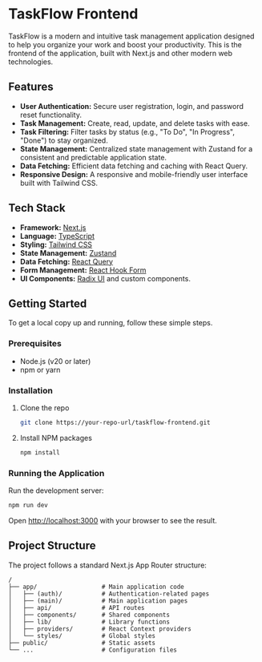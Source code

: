 # TaskFlow Frontend

TaskFlow is a modern and intuitive task management application designed to help you organize your work and boost your productivity. This is the frontend of the application, built with Next.js and other modern web technologies.

## Features

*   **User Authentication:** Secure user registration, login, and password reset functionality.
*   **Task Management:** Create, read, update, and delete tasks with ease.
*   **Task Filtering:** Filter tasks by status (e.g., "To Do", "In Progress", "Done") to stay organized.
*   **State Management:** Centralized state management with Zustand for a consistent and predictable application state.
*   **Data Fetching:** Efficient data fetching and caching with React Query.
*   **Responsive Design:** A responsive and mobile-friendly user interface built with Tailwind CSS.

## Tech Stack

*   **Framework:** [Next.js](https://nextjs.org/)
*   **Language:** [TypeScript](https://www.typescriptlang.org/)
*   **Styling:** [Tailwind CSS](https://tailwindcss.com/)
*   **State Management:** [Zustand](https://zustand-demo.pmnd.rs/)
*   **Data Fetching:** [React Query](https://tanstack.com/query/v5)
*   **Form Management:** [React Hook Form](https://react-hook-form.com/)
*   **UI Components:** [Radix UI](https://www.radix-ui.com/) and custom components.

## Getting Started

To get a local copy up and running, follow these simple steps.

### Prerequisites

*   Node.js (v20 or later)
*   npm or yarn

### Installation

1.  Clone the repo
    ```sh
    git clone https://your-repo-url/taskflow-frontend.git
    ```
2.  Install NPM packages
    ```sh
    npm install
    ```

### Running the Application

Run the development server:

```bash
npm run dev
```

Open [http://localhost:3000](http://localhost:3000) with your browser to see the result.

## Project Structure

The project follows a standard Next.js App Router structure:

```
/
├── app/                  # Main application code
│   ├── (auth)/           # Authentication-related pages
│   ├── (main)/           # Main application pages
│   ├── api/              # API routes
│   ├── components/       # Shared components
│   ├── lib/              # Library functions
│   ├── providers/        # React Context providers
│   └── styles/           # Global styles
├── public/               # Static assets
└── ...                   # Configuration files
```